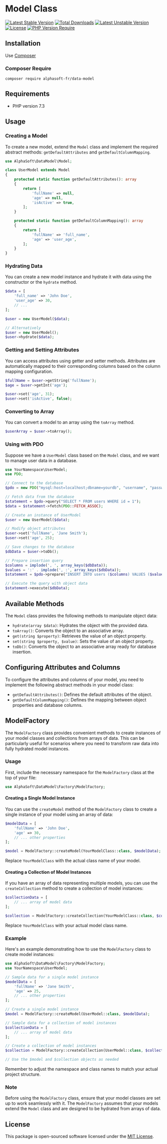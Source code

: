 # Model Class
[![Latest Stable Version](http://poser.pugx.org/alphasoft-fr/data-model/v)](https://packagist.org/packages/alphasoft-fr/data-model) [![Total Downloads](http://poser.pugx.org/alphasoft-fr/data-model/downloads)](https://packagist.org/packages/alphasoft-fr/data-model) [![Latest Unstable Version](http://poser.pugx.org/alphasoft-fr/data-model/v/unstable)](https://packagist.org/packages/alphasoft-fr/data-model) [![License](http://poser.pugx.org/alphasoft-fr/data-model/license)](https://packagist.org/packages/alphasoft-fr/data-model) [![PHP Version Require](http://poser.pugx.org/alphasoft-fr/data-model/require/php)](https://packagist.org/packages/alphasoft-fr/data-model)
## Installation

Use [Composer](https://getcomposer.org/)

### Composer Require
```
composer require alphasoft-fr/data-model
```

## Requirements

* PHP version 7.3

## Usage

### Creating a Model

To create a new model, extend the `Model` class and implement the required abstract methods: `getDefaultAttributes` and `getDefaultColumnMapping`.

```php
use AlphaSoft\DataModel\Model;

class UserModel extends Model
{
    protected static function getDefaultAttributes(): array
    {
        return [
            'fullName' => null,
            'age' => null,
            'isActive' => true,
        ];
    }

    protected static function getDefaultColumnMapping(): array
    {
        return [
            'fullName' => 'full_name',
            'age' => 'user_age',
        ];
    }
}
```

### Hydrating Data

You can create a new model instance and hydrate it with data using the constructor or the `hydrate` method.

```php
$data = [
    'full_name' => 'John Doe',
    'user_age' => 30,
    // ...
];

$user = new UserModel($data);

// Alternatively
$user = new UserModel();
$user->hydrate($data);
```

### Getting and Setting Attributes

You can access attributes using getter and setter methods. Attributes are automatically mapped to their corresponding columns based on the column mapping configuration.

```php
$fullName = $user->getString('fullName');
$age = $user->getInt('age');

$user->set('age', 31);
$user->set('isActive', false);
```

### Converting to Array

You can convert a model to an array using the `toArray` method.

```php
$userArray = $user->toArray();
```

### Using with PDO

Suppose we have a `UserModel` class based on the `Model` class, and we want to manage user data in a database.

```php
use YourNamespace\UserModel;
use PDO;

// Connect to the database
$pdo = new PDO("mysql:host=localhost;dbname=yourdb", "username", "password");

// Fetch data from the database
$statement = $pdo->query("SELECT * FROM users WHERE id = 1");
$data = $statement->fetch(PDO::FETCH_ASSOC);

// Create an instance of UserModel
$user = new UserModel($data);

// Modify object attributes
$user->set('fullName', 'Jane Smith');
$user->set('age', 25);

// Save changes to the database
$dbData = $user->toDb();

// Prepare insertion query
$columns = implode(', ', array_keys($dbData));
$values = ':' . implode(', :', array_keys($dbData));
$statement = $pdo->prepare("INSERT INTO users ($columns) VALUES ($values)");

// Execute the query with object data
$statement->execute($dbData);
```
## Available Methods

The `Model` class provides the following methods to manipulate object data:

- `hydrate(array $data)`: Hydrates the object with the provided data.
- `toArray()`: Converts the object to an associative array.
- `get(string $property)`: Retrieves the value of an object property.
- `set(string $property, $value)`: Sets the value of an object property.
- `toDb()`: Converts the object to an associative array ready for database insertion.

## Configuring Attributes and Columns

To configure the attributes and columns of your model, you need to implement the following abstract methods in your model class:

- `getDefaultAttributes()`: Defines the default attributes of the object.
- `getDefaultColumnMapping()`: Defines the mapping between object properties and database columns.

## ModelFactory

The `ModelFactory` class provides convenient methods to create instances of your model classes and collections from arrays of data. This can be particularly useful for scenarios where you need to transform raw data into fully hydrated model instances.

### Usage

First, include the necessary namespace for the `ModelFactory` class at the top of your file:

```php
use AlphaSoft\DataModel\Factory\ModelFactory;
```

#### Creating a Single Model Instance

You can use the `createModel` method of the `ModelFactory` class to create a single instance of your model using an array of data:

```php
$modelData = [
    'fullName' => 'John Doe',
    'age' => 30,
    // ... other properties
];

$model = ModelFactory::createModel(YourModelClass::class, $modelData);
```

Replace `YourModelClass` with the actual class name of your model.

#### Creating a Collection of Model Instances

If you have an array of data representing multiple models, you can use the `createCollection` method to create a collection of model instances:

```php
$collectionData = [
    // ... array of model data
];

$collection = ModelFactory::createCollection(YourModelClass::class, $collectionData);
```

Replace `YourModelClass` with your actual model class name.

### Example

Here's an example demonstrating how to use the `ModelFactory` class to create model instances:

```php
use AlphaSoft\DataModel\Factory\ModelFactory;
use YourNamespace\UserModel;

// Sample data for a single model instance
$modelData = [
    'fullName' => 'Jane Smith',
    'age' => 25,
    // ... other properties
];

// Create a single model instance
$model = ModelFactory::createModel(UserModel::class, $modelData);

// Sample data for a collection of model instances
$collectionData = [
    // ... array of model data
];

// Create a collection of model instances
$collection = ModelFactory::createCollection(UserModel::class, $collectionData);

// Use the $model and $collection objects as needed
```

Remember to adjust the namespace and class names to match your actual project structure.

### Note

Before using the `ModelFactory` class, ensure that your model classes are set up to work seamlessly with it. The `ModelFactory` assumes that your models extend the `Model` class and are designed to be hydrated from arrays of data.

## License

This package is open-sourced software licensed under the [MIT License](https://opensource.org/licenses/MIT).
